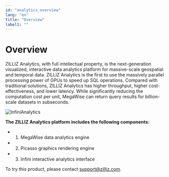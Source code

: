 ```yaml
---
id: "analytics_overview"
lang: "en"
title: "Overview"
label1: ""
---
```

# Overview

ZILLIZ Analytics, with full intellectual property, is the next-generation visualized, interactive data analytics platform for massive-scale geospatial and temporal data. ZILLIZ Analytics is the first to use the massively parallel processing power of GPUs to speed up SQL operations. Compared with traditional solutions, ZILLIZ Analytics has higher throughput, higher cost-effectiveness, and lower latency. While significantly reducing the computation cost per unit, MegaWise can return query results for billion-scale datasets in subseconds.

![InfiniAnalytics](./assets/InfiniAnalytics_en.jpg)

**The ZILLIZ Analytics platform includes the following components:**
- 1. MegaWise data analytics engine
- 2. Picasso graphics rendering engine
- 3. Infini interactive analytics interface

To try this product, please contact support@zilliz.com.
